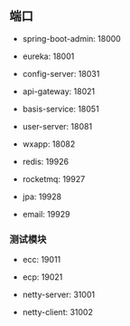 ## 端口

- spring-boot-admin: 18000
- eureka: 18001
- config-server: 18031
- api-gateway: 18021

- basis-service: 18051
- user-server: 18081
- wxapp: 18082

- redis: 19926
- rocketmq: 19927
- jpa: 19928
- email: 19929


### 测试模块

- ecc: 19011
- ecp: 19021

- netty-server: 31001
- netty-client: 31002






